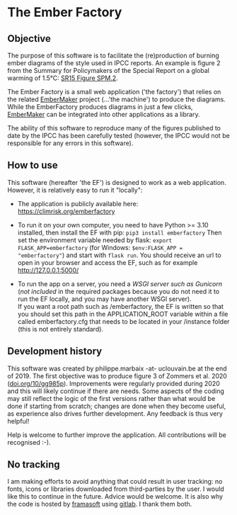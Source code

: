 The Ember Factory
=================

Objective
---------
The purpose of this software is to facilitate the (re)production of burning ember diagrams of the style used 
in IPCC reports.
An example is figure 2 from the Summary for Policymakers of the 
Special Report on a global warming of 1.5°C: 
[SR15 Figure SPM.2](https://www.ipcc.ch/site/assets/uploads/sites/2/2019/02/SPM2-1003x1024.png). 

The Ember Factory is a small web application ('the factory') that relies on the related 
[EmberMaker](https://pypi.org/project/embermaker/) project 
(...'the machine') to produce the diagrams. While the EmberFactory produces diagrams in just a few clicks,
[EmberMaker](https://pypi.org/project/embermaker/) can be integrated into other applications as a library.

The ability of this software to reproduce many of the figures published to date by the IPCC has been carefully tested
(however, the IPCC would not be responsible for any errors in this software).

How to use
----------
This software (hereafter 'the EF') is designed to work as a web application. 
However, it is relatively easy to run it "locally":

- The application is publicly available here: https://climrisk.org/emberfactory

- To run it on your own computer, you need to have Python >= 3.10 installed, then install the EF with pip: `pip3 install emberfactory`
  Then set the environment variable needed by flask: `export FLASK_APP=emberfactory` (for Windows: `$env:FLASK_APP = "emberfactory"`) 
  and start with `flask run`. You should receive an url to open in your browser and access the EF, such as for example
  http://127.0.0.1:5000/

- To run the app on a server, you need a *WSGI server such as Gunicorn* (*not included* in the required packages
because you do not need it to run the EF locally, and you may have another WSGI server).  
If you want a root path such as /emberfactory, the EF is written so that you should set this path 
in the APPLICATION_ROOT variable within a file called emberfactory.cfg that needs to be
located in your /instance folder (this is not entirely standard).

Development history
-------------------
This software was created by philippe.marbaix -at- uclouvain.be at the end of 2019.
The first objective was to produce figure 3 of Zommers et al. 2020 ([doi.org/10/gg985p](https://doi.org/10/gg985p)).
Improvements were regularly provided during 2020 and this will likely continue if there are needs. 
Some aspects of the coding may still reflect the logic of the first versions rather than 
what would be done if starting from scratch; changes are done when they become useful, as experience
also drives further development. Any feedback is thus very helpful!

Help is welcome to further improve the application. All contributions will be recognised :-).

No tracking
-----------
I am making efforts to avoid anything that could result in
user tracking: no fonts, icons or libraries downloaded from third-parties by the user.
I would like this to continue in the future. Advice would be welcome.
It is also why the code is hosted by [framasoft](https://framasoft.org) using [gitlab](https://gitlab.org). 
I thank them both.  
